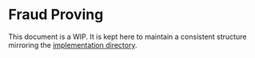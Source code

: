 # Fraud Proving

This document is a WIP. It is kept here to maintain a consistent structure mirroring the [implementation directory](../../../contracts/contracts/).
